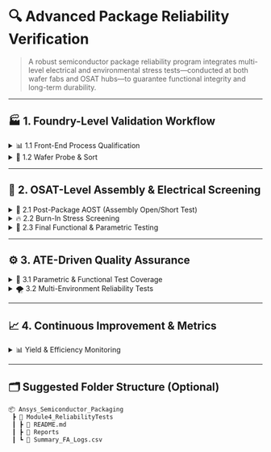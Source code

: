 # 🔍 Advanced Package Reliability Verification

> A robust semiconductor package reliability program integrates multi-level electrical and environmental stress tests—conducted at both wafer fabs and OSAT hubs—to guarantee functional integrity and long-term durability.

---

## 🏭 1. Foundry-Level Validation Workflow

<details>
  <summary>📊 1.1 Front-End Process Qualification</summary>

- **PCMs (Process Control Monitors)**: Embedded for real-time yield and parametric monitoring  
- **SPC (Statistical Process Control)**: k-control limits for lithography and etch precision
</details>

<details>
  <summary>🔬 1.2 Wafer Probe & Sort</summary>

- **Parametric Wafer Test**: High-frequency vector tests for threshold shifts, leakage, and timing  
- **Die Map Creation**: Defect tagging and binning for automation
</details>

---

## 🧪 2. OSAT-Level Assembly & Electrical Screening

<details>
  <summary>📏 2.1 Post-Package AOST (Assembly Open/Short Test)</summary>

- **Continuity Checks**: CV scans detect opens/shorts  
- **AVI**: 5 µm resolution inspection for defects like HoP, NWO, bridging, and voids  
- **PGSRT Binning**: Grades 1–4 enable strategic device sorting
</details>

<details>
  <summary>🔥 2.2 Burn-In Stress Screening</summary>

- **Thermal-Voltage Acceleration**: 125 °C @ 1.3× V_DD  
- **Dynamic Burn-In**: Looping test vectors to simulate real-world load  
- **Failure Analysis Feedback**: Burnt samples aid root-cause improvements
</details>

<details>
  <summary>🧪 2.3 Final Functional & Parametric Testing</summary>

- **Chamber Testing**: From –40 °C to +85 °C  
- **ATE Execution**: Functional, scan, memory BIST, and BIST routines  
- **Parallel Testing**: Faster throughput with multi-site handlers and spy patterns
</details>

---

## ⚙️ 3. ATE-Driven Quality Assurance

<details>
  <summary>🔌 3.1 Parametric & Functional Test Coverage</summary>

- **IDDQ/IDD**: Current-based leakage detection  
- **PVT Dynamic Timing**: Critical path delays under environmental stress
</details>

<details>
  <summary>🌪️ 3.2 Multi-Environment Reliability Tests</summary>

- **HALT**: Thermal/vibration/mechanical stress for grading  
- **HASS**: Compound stress to eliminate latent weaknesses
</details>

---

## 📈 4. Continuous Improvement & Metrics

<details>
  <summary>📊 Yield & Efficiency Monitoring</summary>

- **DPPM Tracking**: Yield trends across test nodes  
- **Screening Efficiency**: Test coverage vs. cycle time tradeoffs  
- **Root Cause Analysis**: Feedback loop via FA to tune upstream stages
</details>

---

## 🗂️ Suggested Folder Structure (Optional)

```bash
📦 Ansys_Semiconductor_Packaging
 ┣ 📂 Module4_ReliabilityTests
 ┃ ┣ 📜 README.md
 ┃ ┣ 📂 Reports
 ┃ ┗ 📜 Summary_FA_Logs.csv

